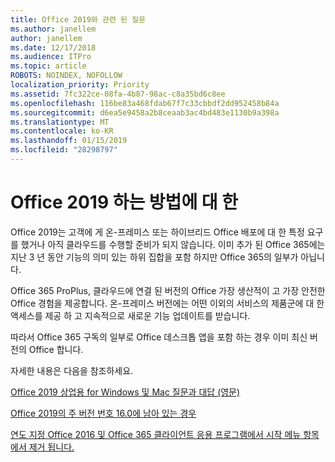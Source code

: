```yaml
---
title: Office 2019와 관련 된 질문
ms.author: janellem
author: janellem
ms.date: 12/17/2018
ms.audience: ITPro
ms.topic: article
ROBOTS: NOINDEX, NOFOLLOW
localization_priority: Priority
ms.assetid: 7fc322ce-08fa-4b87-98ac-c8a35bd6c8ee
ms.openlocfilehash: 116be83a468fdab67f7c33cbbdf2dd952458b84a
ms.sourcegitcommit: d6ea5e9458a2b8ceaab3ac4bd483e1130b9a398a
ms.translationtype: MT
ms.contentlocale: ko-KR
ms.lasthandoff: 01/15/2019
ms.locfileid: "28298797"
---
```

# <a name="about-office-2019"></a>Office 2019 하는 방법에 대 한

Office 2019는 고객에 게 온-프레미스 또는 하이브리드 Office 배포에 대 한 특정 요구를 했거나 아직 클라우드를 수행할 준비가 되지 않습니다. 이미 추가 된 Office 365에는 지난 3 년 동안 기능의 의미 있는 하위 집합을 포함 하지만 Office 365의 일부가 아닙니다.
  
Office 365 ProPlus, 클라우드에 연결 된 버전의 Office 가장 생산적이 고 가장 안전한 Office 경험을 제공합니다. 온-프레미스 버전에는 어떤 이외의 서비스의 제품군에 대 한 액세스를 제공 하 고 지속적으로 새로운 기능 업데이트를 받습니다.
  
따라서 Office 365 구독의 일부로 Office 데스크톱 앱을 포함 하는 경우 이미 최신 버전의 Office 합니다.
  
자세한 내용은 다음을 참조하세요.
  
[Office 2019 상업용 for Windows 및 Mac 질문과 대답 (영문)](https://support.microsoft.com/help/4133312)
  
[Office 2019의 주 버전 번호 16.0에 남아 있는 경우](https://docs.microsoft.com/deployoffice/office2019/overview)
  
[연도 지정 Office 2016 및 Office 365 클라이언트 응용 프로그램에서 시작 메뉴 항목에서 제거 됩니다.](https://support.office.com/article/8fe5e052-76d2-49de-af30-2e84ed3da907.aspx)
  

